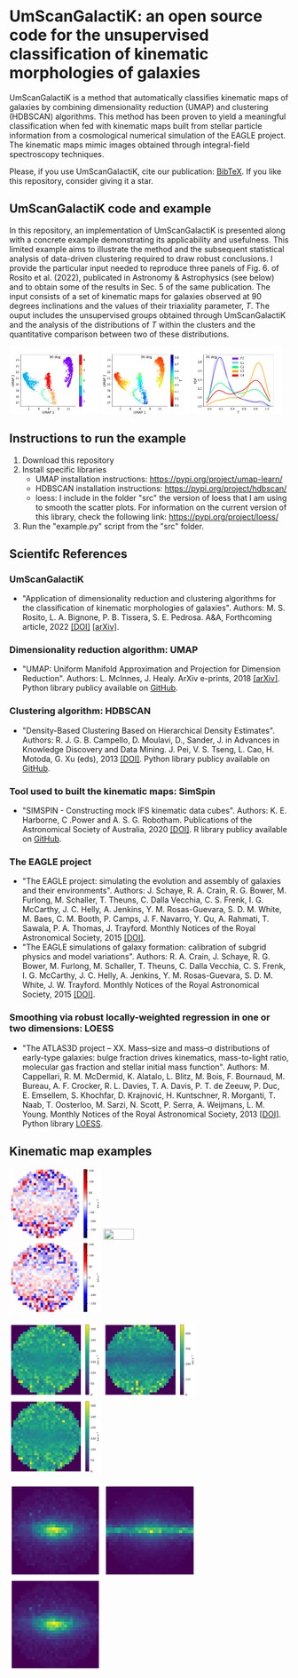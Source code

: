 # UmScanGalactiK: an open source code for the unsupervised classification of kinematic morphologies of galaxies

UmScanGalactiK is a method that automatically classifies kinematic maps of galaxies by combining dimensionality reduction (UMAP) and clustering (HDBSCAN) algorithms. This method has been proven to yield a meaningful classification when fed with kinematic maps built from stellar particle information from a cosmological numerical simulation of the EAGLE project. The kinematic maps mimic images obtained through integral-field spectroscopy techniques.

Please, if you use UmScanGalactiK, cite our publication: [BibTeX](https://ui.adsabs.harvard.edu/abs/2022arXiv221203999R/exportcitation). If you like this repository, consider giving it a star.

## UmScanGalactiK code and example

In this repository, an implementation of UmScanGalactiK is presented along with a concrete example demonstrating its applicability and usefulness. This limited example aims to illustrate the method and the subsequent statistical analysis of data-driven clustering required to draw robust conclusions. I provide the particular input needed to reproduce three panels of Fig. 6. of Rosito et al. (2022), publicated in Astronomy & Astrophysics (see below) and to obtain some of the results in Sec. 5 of the same publication. The input consists of a set of kinematic maps for galaxies observed at 90 degrees inclinations and the values of their triaxiality parameter, $T$. The ouput includes the unsupervised groups obtained through UmScanGalactiK and the analysis of the distributions of $T$ within the clusters and the quantitative comparison between two of these distributions.

<img src = "example/UmScanGalactiK_i90_clusters.png" width = 32% height = 32%> <img src = "example/UmScanGalactiK_i90_T.png" width = 32% height = 32%> <img src = "example/PDFs_i90_T.png" width = 32% height = 32%>

## Instructions to run the example

1. Download this repository
2. Install specific libraries
    - UMAP installation instructions: https://pypi.org/project/umap-learn/
    - HDBSCAN installation instructions: https://pypi.org/project/hdbscan/
    - loess: I include in the folder "src" the version of loess that I am using to smooth the scatter plots. For information on the current version of this library, check the following link: https://pypi.org/project/loess/
3. Run the "example.py" script from the "src" folder.

##  Scientifc References

### UmScanGalactiK

- "Application of dimensionality reduction and clustering algorithms for the classification of kinematic morphologies of galaxies". Authors: M. S. Rosito, L. A. Bignone, P. B. Tissera, S. E. Pedrosa. A&A, Forthcoming article, 2022 [[DOI]](https://www.aanda.org/component/article?access=doi&doi=10.1051/0004-6361/202244707) [[arXiv]](https://arxiv.org/abs/2212.03999).

### Dimensionality reduction algorithm: UMAP

- "UMAP: Uniform Manifold Approximation and Projection for Dimension Reduction". Authors: L. McInnes, J. Healy. ArXiv e-prints, 2018 [[arXiv]](https://arxiv.org/abs/1802.03426). Python library publicy available on [GitHub](https://github.com/lmcinnes/umap).

### Clustering algorithm: HDBSCAN

- "Density-Based Clustering Based on Hierarchical Density Estimates". Authors: R. J. G. B. Campello, D. Moulavi, D., Sander, J. in Advances in Knowledge Discovery and Data Mining. J. Pei, V. S. Tseng, L. Cao, H. Motoda, G. Xu (eds), 2013 [[DOI]](https://link.springer.com/chapter/10.1007/978-3-642-37456-2_14). Python library publicy available on [GitHub](https://github.com/scikit-learn-contrib/hdbscan).

### Tool used to built the kinematic maps: SimSpin

- "SIMSPIN - Constructing mock IFS kinematic data cubes". Authors: K. E. Harborne, C .Power and A. S. G. Robotham. Publications of the Astronomical Society of Australia, 2020 [[DOI]](https://www.cambridge.org/core/journals/publications-of-the-astronomical-society-of-australia/article/simspinconstructing-mock-ifs-kinematic-data-cubes/BA50F93F6F487ECE9E50773ECF0CB3F1). R library publicy available on [GitHub](https://github.com/kateharborne/SimSpin).

### The EAGLE project

- "The EAGLE project: simulating the evolution and assembly of galaxies and their environments". Authors: J. Schaye, R. A. Crain, R. G. Bower, M. Furlong, M. Schaller, T. Theuns, C. Dalla Vecchia, C. S. Frenk, I. G. McCarthy, J. C. Helly, A. Jenkins, Y. M. Rosas-Guevara, S. D. M. White, M. Baes, C. M. Booth, P. Camps, J. F. Navarro, Y. Qu, A. Rahmati, T. Sawala, P. A. Thomas, J. Trayford. Monthly Notices of the Royal Astronomical Society, 2015 [[DOI]](https://academic.oup.com/mnras/article/446/1/521/1316115).
- "The EAGLE simulations of galaxy formation: calibration of subgrid physics and model variations". Authors: R. A. Crain, J. Schaye, R. G. Bower, M. Furlong, M. Schaller, T. Theuns, C. Dalla Vecchia, C. S. Frenk, I. G. McCarthy, J. C. Helly, A. Jenkins, Y. M. Rosas-Guevara, S. D. M. White, J. W. Trayford. Monthly Notices of the Royal Astronomical Society, 2015 [[DOI]](https://academic.oup.com/mnras/article/450/2/1937/984366).

### Smoothing via robust locally-weighted regression in one or two dimensions: LOESS

- "The ATLAS3D project – XX. Mass–size and mass–σ distributions of early-type galaxies: bulge fraction drives kinematics, mass-to-light ratio, molecular gas fraction and stellar initial mass function". Authors: M. Cappellari, R. M. McDermid, K. Alatalo, L. Blitz, M. Bois, F. Bournaud, M. Bureau, A. F. Crocker, R. L. Davies, T. A. Davis, P. T. de Zeeuw, P. Duc, E. Emsellem, S. Khochfar, D. Krajnović, H. Kuntschner, R. Morganti, T. Naab, T. Oosterloo, M. Sarzi, N. Scott, P. Serra, A. Weijmans, L. M. Young. Monthly Notices of the Royal Astronomical Society, 2013 [[DOI]](https://academic.oup.com/mnras/article/432/3/1862/1750208?login=false). Python library [LOESS](https://pypi.org/project/loess/). 

## Kinematic map examples

<img src = "input_examples/vLOS_gr_38i_90.png" width = 33% height = 33%> <img src = "input_examples/input_examples/vLOS_gr_41i_90.png" width = 33% height = 33%> <img src = "input_examples/vLOS_gr_38i_90.png" width = 33% height = 33%>

<img src = "input_examples/dispersion_gr_38i_90.png" width = 33% height = 33%> <img src = "input_examples/dispersion_gr_41i_90.png" width = 33% height = 33%> <img src = "input_examples/dispersion_gr_38i_90.png" width = 33% height = 33%>

<img src = "input_examples/flux_gr_38i_90.png" width = 33% height = 33%> <img src = "input_examples/flux_gr_41i_90.png" width = 33% height = 33%> <img src = "input_examples/flux_gr_38i_90.png" width = 33% height = 33%>
